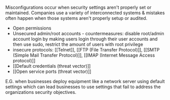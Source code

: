 Misconfigurations occur when security settings aren't properly set or maintained.
Companies use a variety of interconnected systems & mistakes often happen when those systems aren't properly setup or audited.
- Open permissions
- Unsecured admin/root accounts - countermeasures: disable root/admin account login by making users login through their user accounts and then use sudo, restrict the amount of users with root privilege
- insecure protocols: [[Telnet]], [[FTP (File Transfer Protocol)]], [[SMTP (Simple Mail Transfer Protocol)]], [[IMAP (Internet Message Access protocol)]]
- [[Default credentials (threat vector)]]
- [[Open service ports (threat vector)]]





E.G. when businesses deploy equipment like a network server using default settings which can lead businesses to use settings that fail to address the organizations security objectives.